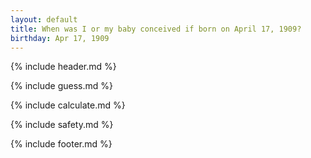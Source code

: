 ```yaml
---
layout: default
title: When was I or my baby conceived if born on April 17, 1909?
birthday: Apr 17, 1909
---
```


{% include header.md %}

{% include guess.md %}

{% include calculate.md %}

{% include safety.md %}

{% include footer.md %}



